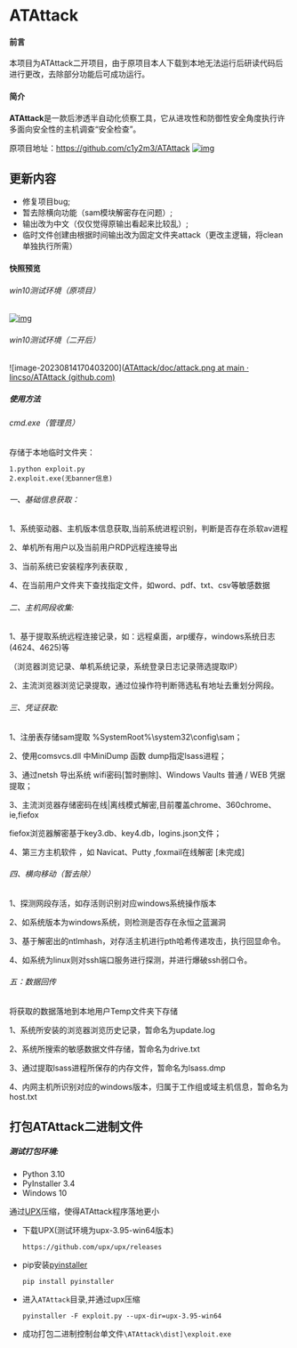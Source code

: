 # ATAttack
#### 前言

 本项目为ATAttack二开项目，由于原项目本人下载到本地无法运行后研读代码后进行更改，去除部分功能后可成功运行。

#### 简介

**ATAttack**是一款后渗透半自动化侦察工具，它从进攻性和防御性安全角度执行许多面向安全性的主机调查“安全检查”。

原项目地址：https://github.com/c1y2m3/ATAttack [![img](http://raw.githubusercontent.com/c1y2m3/ATAttack/master/doc/snapshot.jpg)](http://raw.githubusercontent.com/c1y2m3/ATAttack/master/doc/snapshot.jpg)

## 更新内容

- 修复项目bug;
- 暂去除横向功能（sam模块解密存在问题）;
- 输出改为中文（仅仅觉得原输出看起来比较乱）;
- 临时文件创建由根据时间输出改为固定文件夹attack（更改主逻辑，将clean单独执行所需）

#### 快照预览

###### win10测试环境（原项目）

[![img](https://camo.githubusercontent.com/80f2c960058da70efdb1b45c62acc8ffe424a3dba3526ba200ed57db7784952d/68747470733a2f2f7777772e79756e7a68696a69612e636f6d2f6d6963726f626c6f672f66696c657376722f356462653464363262353463386431396235353739663535)](https://camo.githubusercontent.com/80f2c960058da70efdb1b45c62acc8ffe424a3dba3526ba200ed57db7784952d/68747470733a2f2f7777772e79756e7a68696a69612e636f6d2f6d6963726f626c6f672f66696c657376722f356462653464363262353463386431396235353739663535)

###### win10测试环境（二开后）

![image-20230814170403200]([ATAttack/doc/attack.png at main · lincso/ATAttack (github.com)](https://github.com/lincso/ATAttack/blob/main/doc/attack.png)



##### 使用方法

###### cmd.exe（管理员）

存储于本地临时文件夹：

```
1.python exploit.py
2.exploit.exe(无banner信息)
```

###### 一、基础信息获取：

1、系统驱动器、主机版本信息获取,当前系统进程识别，判断是否存在杀软av进程

2、单机所有用户以及当前用户RDP远程连接导出

3、当前系统已安装程序列表获取 ,

4、在当前用户文件夹下查找指定文件，如word、pdf、txt、csv等敏感数据

###### 二、主机网段收集:

1、基于提取系统远程连接记录，如：远程桌面，arp缓存，windows系统日志(4624、4625)等

（浏览器浏览记录、单机系统记录，系统登录日志记录筛选提取IP）

2、主流浏览器浏览记录提取，通过位操作符判断筛选私有地址去重划分网段。

###### 三、凭证获取:

1、注册表存储sam提取 %SystemRoot%\system32\config\sam；

2、使用comsvcs.dll 中MiniDump 函数 dump指定lsass进程；

3、通过netsh 导出系统 wifi密码[暂时删除]、Windows Vaults 普通 / WEB 凭据提取；

3、主流浏览器存储密码在线|离线模式解密,目前覆盖chrome、360chrome、ie,fiefox

fiefox浏览器解密基于key3.db、key4.db，logins.json文件；

4、第三方主机软件 ，如 Navicat、Putty ,foxmail在线解密 [未完成]

###### 四、横向移动（暂去除）

1、探测网段存活，如存活则识别对应windows系统操作版本

2、如系统版本为windows系统，则检测是否存在永恒之蓝漏洞

3、基于解密出的ntlmhash，对存活主机进行pth哈希传递攻击，执行回显命令。

4、如系统为linux则对ssh端口服务进行探测，并进行爆破ssh弱口令。

###### 五：数据回传

将获取的数据落地到本地用户Temp文件夹下存储

1、系统所安装的浏览器浏览历史记录，暂命名为update.log

2、系统所搜索的敏感数据文件存储，暂命名为drive.txt

3、通过提取lsass进程所保存的内存文件，暂命名为lsass.dmp

4、内网主机所识别对应的windows版本，归属于工作组或域主机信息，暂命名为host.txt

## 打包ATAttack二进制文件

##### 测试打包环境:

- Python 3.10
- PyInstaller 3.4
- Windows 10

通过[UPX](https://upx.github.io/)压缩，使得ATAttack程序落地更小

- 下载UPX(测试环境为upx-3.95-win64版本)

  `https://github.com/upx/upx/releases`

- pip安装[pyinstaller](https://www.pyinstaller.org/)

  `pip install pyinstaller`

- 进入`ATAttack`目录,并通过upx压缩

  `pyinstaller -F exploit.py --upx-dir=upx-3.95-win64`

- 成功打包二进制控制台单文件`\ATAttack\dist]\exploit.exe`
